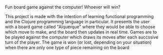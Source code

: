 
Fun board game against the computer! Whoever will win?

This project is made with the intention of learning functional programming and the Clojure programming language in particular. It presents the user with a board game called "Alquerque" where they would be able to choose which move to make, and the board then updates in real time. Games are to be played against the computer which draws its moves after each succssive turn of the player. The game is won (or lost, depending on your situation) when there are only one type of piece remaining on the board

